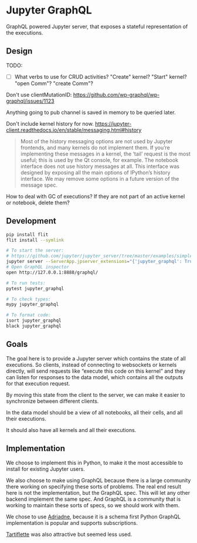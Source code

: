 # Jupyter GraphQL

GraphQL powered Jupyter server, that exposes a stateful representation of the executions.
## Design

TODO:
- [ ] What verbs to use for CRUD activities? "Create" kernel? "Start" kernel? "open Comm"? "create Comm"?

Don't use clientMutationID: https://github.com/wp-graphql/wp-graphql/issues/1123


Anything going to pub channel is saved in memory to be queried later.


Don't include kernel history for now. https://jupyter-client.readthedocs.io/en/stable/messaging.html#history

> Most of the history messaging options are not used by Jupyter frontends, and many kernels do not implement them. If you’re implementing these messages in a kernel, the ‘tail’ request is the most useful; this is used by the Qt console, for example. The notebook interface does not use history messages at all.
> This interface was designed by exposing all the main options of IPython’s history interface. We may remove some options in a future version of the message spec.


How to deal with GC of executions? If they are not part of an active kernel or notebook, delete them?


## Development

```bash
pip install flit
flit install --symlink

# To start the server:
# https://github.com/jupyter/jupyter_server/tree/master/examples/simple#extension-1
jupyter server --ServerApp.jpserver_extensions="{'jupyter_graphql': True}" --ServerApp.tornado_settings="{'debug': True}"
# Open GraphQL inspector
open http://127.0.0.1:8888/graphql/

# To run tests:
pytest jupyter_graphql

# To check types:
mypy jupyter_graphql

# To format code:
isort jupyter_graphql
black jupyter_graphql
```

## Goals

The goal here is to provide a Jupyter server which contains the state of all executions. So clients, instead of connecting to websockets or kernels directly, will send requests like “execute this code on this kernel” and they can listen for responses to the data model, which contains all the outputs for that execution request.

By moving this state from the client to the server, we can make it easier to synchronize between different clients.

In the data model should be a view of all notebooks, all their cells, and all their executions.

It should also have all kernels and all their executions.

## Implementation

We choose to implement this in Python, to make it the most accessible to install for existing Jupyter users.

We also choose to make using GraphQL because there is a large community there working on specifying these sorts of problems. The real end result here is not the implementation, but the GraphQL spec. This will let any other backend implement the same spec. And GraphQL is a community that is working to maintain these sorts of specs, so we should work with them.

We chose to use [Adriadne](https://ariadnegraphql.org/), because it is a schema first Python GraphQL implementation is popular and supports subscriptions.

[Tartiflette](https://tartiflette.io/) was also attractive but seemed less used.

